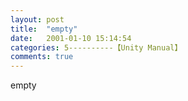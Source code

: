 ```yaml
---
layout: post
title:  "empty"
date:   2001-01-10 15:14:54
categories: 5----------【Unity Manual】
comments: true
---
```

empty
